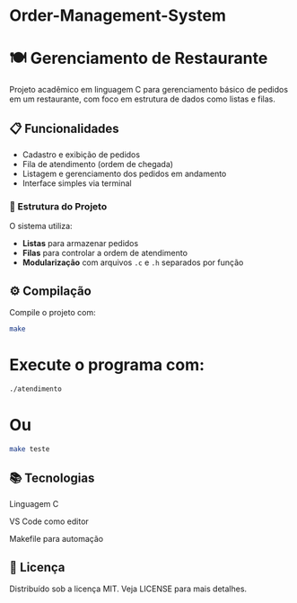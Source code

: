 # Order-Management-System

# 🍽️ Gerenciamento de Restaurante

Projeto acadêmico em linguagem C para gerenciamento básico de pedidos em um restaurante, com foco em estrutura de dados como listas e filas.

## 📋 Funcionalidades

- Cadastro e exibição de pedidos
- Fila de atendimento (ordem de chegada)
- Listagem e gerenciamento dos pedidos em andamento
- Interface simples via terminal

### 🧠 Estrutura do Projeto

O sistema utiliza:
- **Listas** para armazenar pedidos
- **Filas** para controlar a ordem de atendimento
- **Modularização** com arquivos `.c` e `.h` separados por função

## ⚙️ Compilação

Compile o projeto com:

```bash
make
```
# Execute o programa com:

```bash
./atendimento
```

# Ou

```bash
make teste
```

## 📚 Tecnologias

Linguagem C

VS Code como editor

Makefile para automação

## 📝 Licença
Distribuído sob a licença MIT. Veja LICENSE para mais detalhes.
